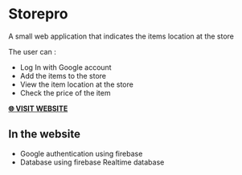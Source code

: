 # Storepro
A small web application that indicates the items location at the store

The user can :
- Log In with Google account
- Add the items to the store
- View the item location at the store
- Check the price of the item

 **[🌐 VISIT WEBSITE ](https://storeproapp.now.sh "VISIT WEBSITE 🌐")**
## In the website
- Google authentication using firebase
- Database using firebase Realtime database
